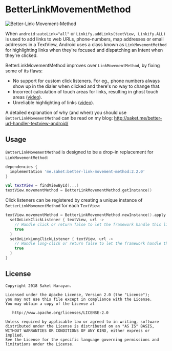 # BetterLinkMovementMethod

![Better-Link-Movement-Method](https://github.com/Saketme/Better-Link-Movement-Method/blob/master/EXAMPLE.gif)

When `android:autoLink="all"` or `Linkify.addLinks(textView, Linkify.ALL)` is used to add links to web URLs, phone-numbers, map addresses or email addresses in a TextView, Android uses a class known as `LinkMovementMethod` for highlighting links when they're focused and dispatching an Intent when they're clicked.

BetterLinkMovementMethod improves over `LinkMovementMethod`, by fixing some of its flaws:

* No support for custom click listeners. For eg., phone numbers always show up in the dialer when clicked and there's no way to change that.
* Incorrect calculation of touch areas for links, resulting in ghost touch areas ([video](http://saket.me/wp-content/uploads/2016/09/Incorrect-touch-areas.mp4)).
* Unreliable highlighting of links ([video](http://saket.me/wp-content/uploads/2016/09/Unreliable-highlighting.mp4)).

A detailed explanation of why (and when) you should use `BetterLinkMovementMethod` can be read on my blog: http://saket.me/better-url-handler-textview-android/

## Usage
`BetterLinkMovementMethod` is designed to be a drop-in replacement for `LinkMovementMethod`:
```gradle
dependencies {
  implementation 'me.saket:better-link-movement-method:2.2.0'
}
```

```kotlin
val textView = findViewById(...)
textView.movementMethod = BetterLinkMovementMethod.getInstance()
```

Click listeners can be registered by creating a unique instance of `BetterLinkMovementMethod` for each `TextView`:

```kotlin
textView.movementMethod = BetterLinkMovementMethod.newInstance().apply {
  setOnLinkClickListener { textView, url ->
    // Handle click or return false to let the framework handle this link.
    true
  }
  setOnLinkLongClickListener { textView, url ->
    // Handle long-click or return false to let the framework handle this link.
    true
  }
}
```

## License

```
Copyright 2018 Saket Narayan.

Licensed under the Apache License, Version 2.0 (the "License");
you may not use this file except in compliance with the License.
You may obtain a copy of the License at

   http://www.apache.org/licenses/LICENSE-2.0

Unless required by applicable law or agreed to in writing, software
distributed under the License is distributed on an "AS IS" BASIS,
WITHOUT WARRANTIES OR CONDITIONS OF ANY KIND, either express or implied.
See the License for the specific language governing permissions and
limitations under the License.
```

